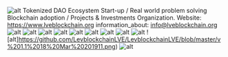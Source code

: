 ![alt](https://github.com/LevblockchainLVE/LevblockchainLVE/blob/master/TWITTER-COVER.png)
Tokenized DAO Ecosystem Start-up / Real world problem solving Blockchain adoption / Projects &amp; Investments Organization.
Website: https://www.lveblockchain.org
information_about: info@lveblockchain.org
![alt](https://github.com/LevblockchainLVE/LevblockchainLVE/blob/master/v%201.1%2018%20Mar%202019.png)
![alt](https://github.com/LevblockchainLVE/LevblockchainLVE/blob/master/v%201.1%2018%20Mar%2020192.png)
![alt](https://github.com/LevblockchainLVE/LevblockchainLVE/blob/master/v%201.1%2018%20Mar%2020193.png)
![alt](https://github.com/LevblockchainLVE/LevblockchainLVE/blob/master/v%201.1%2018%20Mar%2020194.png)
![alt](https://github.com/LevblockchainLVE/LevblockchainLVE/blob/master/v%201.1%2018%20Mar%2020195.png)
![alt](https://github.com/LevblockchainLVE/LevblockchainLVE/blob/master/v%201.1%2018%20Mar%2020196.png)
![alt](https://github.com/LevblockchainLVE/LevblockchainLVE/blob/master/v%201.1%2018%20Mar%2020197.png)
![alt](https://github.com/LevblockchainLVE/LevblockchainLVE/blob/master/v%201.1%2018%20Mar%2020198.png)
![alt](https://github.com/LevblockchainLVE/LevblockchainLVE/blob/master/v%201.1%2018%20Mar%2020199.png)
![alt]https://github.com/LevblockchainLVE/LevblockchainLVE/blob/master/v%201.1%2018%20Mar%20201911.png)
![alt](https://github.com/LevblockchainLVE/LevblockchainLVE/blob/master/billboard-mockup-4.png)
